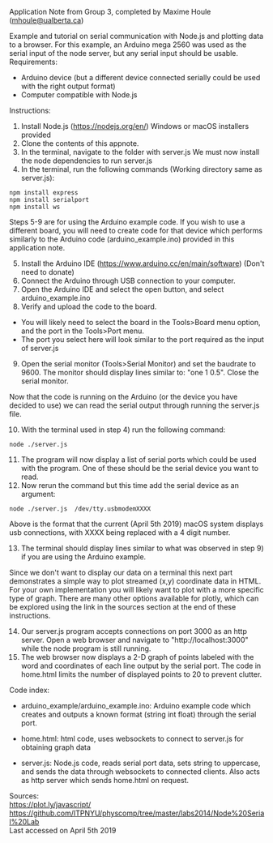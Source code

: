 Application Note from Group 3, completed by Maxime Houle (mhoule@ualberta.ca)

Example and tutorial on serial communication with Node.js and plotting data to
a browser. For this example, an Arduino mega 2560 was used as the serial input
of the node server, but any serial input should be usable.
Requirements:
- Arduino device (but a different device connected serially could be used with the right output format)  
- Computer compatible with Node.js  

Instructions:
1) Install Node.js (https://nodejs.org/en/) Windows or macOS installers provided
2) Clone the contents of this appnote.
3) In the terminal, navigate to the folder with server.js
We must now install the node dependencies to run server.js
4) In the terminal, run the following commands (Working directory same as server.js):

```
npm install express
npm install serialport
npm install ws
```

Steps 5-9 are for using the Arduino example code. If you wish to use a different
board, you will need to create code for that device which performs similarly to
the Arduino code (arduino_example.ino) provided in this application note.

5) Install the Arduino IDE (https://www.arduino.cc/en/main/software) (Don't need to donate)
6) Connect the Arduino through USB connection to your computer.
7) Open the Arduino IDE and select the open button, and select arduino_example.ino
8) Verify and upload the code to the board.
  * You will likely need to select the board in the Tools>Board menu option,
    and the port in the Tools>Port menu.
  * The port you select here will look similar to the port required as the input of server.js
9) Open the serial monitor (Tools>Serial Monitor) and set the baudrate to 9600.
The monitor should display lines similar to: "one 1 0.5". Close the serial monitor.

Now that the code is running on the Arduino (or the device you have decided to use)
we can read the serial output through running the server.js file.

10) With the terminal used in step 4) run the following command:

``node ./server.js``

11) The program will now display a list of serial ports which could be used with
the program. One of these should be the serial device you want to read.
12) Now rerun the command but this time add the serial device as an argument:

``node ./server.js  /dev/tty.usbmodemXXXX``

Above is the format that the current (April 5th 2019) macOS system displays usb connections,
with XXXX being replaced with a 4 digit number.

13) The terminal should display lines similar to what was observed in step 9) if
you are using the Arduino example.

Since we don't want to display our data on a terminal this next part demonstrates
a simple way to plot streamed (x,y) coordinate data in HTML. For your own implementation
you will likely want to plot with a more specific type of graph. There are many
other options available for plotly, which can be explored using the link in the
sources section at the end of these instructions.

14) Our server.js program accepts connections on port 3000 as an http server. Open
a web browser and navigate to "http://localhost:3000" while the node program is
still running.
15) The web browser now displays a 2-D graph of points labeled with the word
and coordinates of each line output by the serial port. The code in home.html
limits the number of displayed points to 20 to prevent clutter.

Code index:
* arduino_example/arduino_example.ino: Arduino example code which creates and
outputs a known format (string int float) through the serial port.

* home.html: html code, uses websockets to connect to server.js for obtaining
graph data

* server.js: Node.js code, reads serial port data, sets string to uppercase, and
sends the data through websockets to connected clients. Also acts as http server
which sends home.html on request.

Sources:  
https://plot.ly/javascript/  
https://github.com/ITPNYU/physcomp/tree/master/labs2014/Node%20Serial%20Lab  
Last accessed on April 5th 2019  
